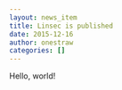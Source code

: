 ```yaml
---
layout: news_item
title: Linsec is published
date: 2015-12-16
author: onestraw 
categories: []
---
```


Hello, world!


